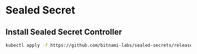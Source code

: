 # Sealed Secret

## Install Sealed Secret Controller

```bash
kubectl apply -f https://github.com/bitnami-labs/sealed-secrets/releases/download/v0.13.1/controller.yaml
```
